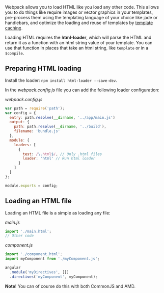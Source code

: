 Webpack allows you to load HTML like you load any other code. This allows you to do things like require images or vector graphics in your templates, pre-process them using the templating language of your choice like jade or handlebars, and optimize the loading and reuse of templates by [template caching](Angular-Template-Cache).

Loading HTML requires the **html-loader**, which will parse the HTML and return it as a function with an html string value of your template. You can use that function in places that take an html string, like `template` or in a `$compile`.

## Preparing HTML loading
Install the loader: `npm install html-loader --save-dev`.

In the *webpack.config.js* file you can add the following loader configuration:

*webpack.config.js*
```javascript
var path = require('path');
var config = {
  entry: path.resolve(__dirname, '../app/main.js')
  output: {
    path: path.resolve(__dirname, '../build'),
    filename: 'bundle.js'
  },
  module: {
    loaders: [
      {
        test: /\.html$/, // Only .html files
        loader: 'html' // Run html loader
      }
    ]
  }
};

module.exports = config;
```

## Loading an HTML file
Loading an HTML file is a simple as loading any file:

*main.js*
```javascript
import './main.html';
// Other code
```

*component.js*
```javascript
import './component.html';
import myComponent from './myComponent.js';

angular
  .module('myDirectives', [])
  .directives('myComponent', myComponent);

```

**Note!** You can of course do this with both CommonJS and AMD.